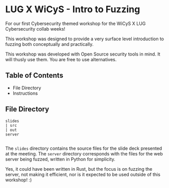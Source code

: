 # LUG X WiCyS - Intro to Fuzzing

For our first Cybersecurity themed workshop for the WiCyS X LUG Cybersecurity collab weeks!

This workshop was designed to provide a very surface level introduction to fuzzing both conceptually and practically.

This workshop was developed with Open Source security tools in mind. It will thusly use them. You are free to use alternatives.

## Table of Contents
- File Directory
- Instructions

## File Directory
<!-- TODO: UPDATE AS DEVELOPS --->

```
slides
| src
| out
server
```
```
```

The `slides` directory contains the source files for the slide deck presented at the meeting. The `server` directory corresponds with the files for the web server being fuzzed, written in Python for simplicity.

Yes, it could have been written in Rust, but the focus is on fuzzing the server, not making it efficient, nor is it expected to be used outside of this workshop! :) 
